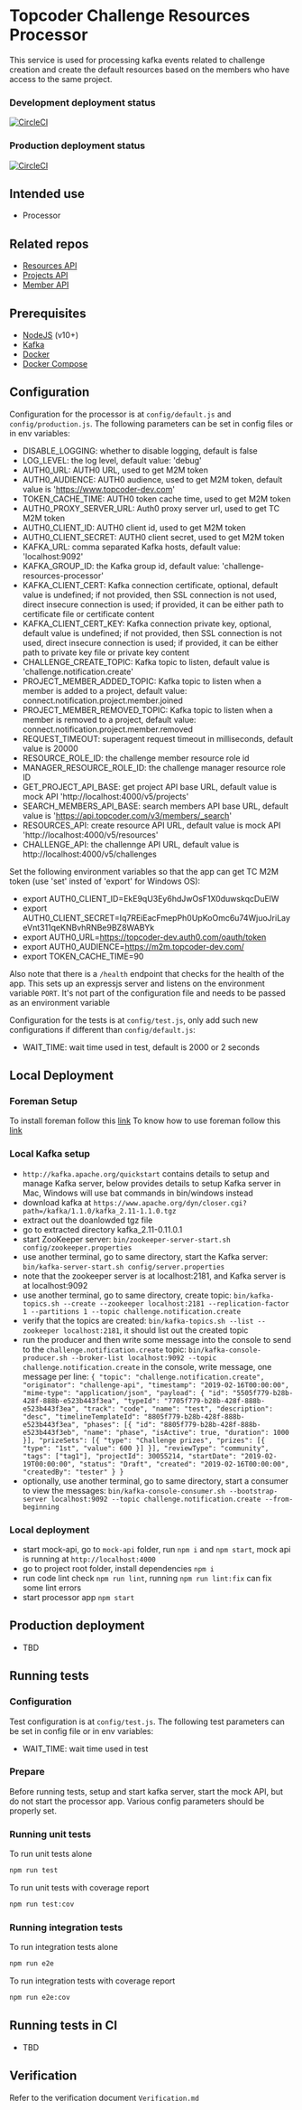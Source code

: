 # Topcoder Challenge Resources Processor

This service is used for processing kafka events related to challenge creation and create the default resources based on the members who have access to the same project.

### Development deployment status
[![CircleCI](https://circleci.com/gh/topcoder-platform/resource-processor/tree/develop.svg?style=svg)](https://circleci.com/gh/topcoder-platform/resource-processor/tree/develop)

### Production deployment status
[![CircleCI](https://circleci.com/gh/topcoder-platform/resource-processor/tree/master.svg?style=svg)](https://circleci.com/gh/topcoder-platform/resource-processor/tree/master)

## Intended use
- Processor

## Related repos

- [Resources API](https://github.com/topcoder-platform/resources-api)
- [Projects API](https://github.com/topcoder-platform/projects-api)
- [Member API](https://github.com/appirio-tech/ap-member-microservice)

## Prerequisites

-  [NodeJS](https://nodejs.org/en/) (v10+)
-  [Kafka](https://kafka.apache.org/)
-  [Docker](https://www.docker.com/)
-  [Docker Compose](https://docs.docker.com/compose/)

## Configuration

Configuration for the processor is at `config/default.js` and `config/production.js`.
The following parameters can be set in config files or in env variables:

- DISABLE_LOGGING: whether to disable logging, default is false
- LOG_LEVEL: the log level, default value: 'debug'
- AUTH0_URL: AUTH0 URL, used to get M2M token
- AUTH0_AUDIENCE: AUTH0 audience, used to get M2M token, default value is 'https://www.topcoder-dev.com'
- TOKEN_CACHE_TIME: AUTH0 token cache time, used to get M2M token
- AUTH0_PROXY_SERVER_URL: Auth0 proxy server url, used to get TC M2M token
- AUTH0_CLIENT_ID: AUTH0 client id, used to get M2M token
- AUTH0_CLIENT_SECRET: AUTH0 client secret, used to get M2M token
- KAFKA_URL: comma separated Kafka hosts, default value: 'localhost:9092'
- KAFKA_GROUP_ID: the Kafka group id, default value: 'challenge-resources-processor'
- KAFKA_CLIENT_CERT: Kafka connection certificate, optional, default value is undefined;
    if not provided, then SSL connection is not used, direct insecure connection is used;
    if provided, it can be either path to certificate file or certificate content
- KAFKA_CLIENT_CERT_KEY: Kafka connection private key, optional, default value is undefined;
    if not provided, then SSL connection is not used, direct insecure connection is used;
    if provided, it can be either path to private key file or private key content
- CHALLENGE_CREATE_TOPIC: Kafka topic to listen, default value is 'challenge.notification.create'
- PROJECT_MEMBER_ADDED_TOPIC: Kafka topic to listen when a member is added to a project, default value: connect.notification.project.member.joined
- PROJECT_MEMBER_REMOVED_TOPIC: Kafka topic to listen when a member is removed to a project, default value: connect.notification.project.member.removed
- REQUEST_TIMEOUT: superagent request timeout in milliseconds, default value is 20000
- RESOURCE_ROLE_ID: the challenge member resource role id
- MANAGER_RESOURCE_ROLE_ID: the challenge manager resource role ID
- GET_PROJECT_API_BASE: get project API base URL, default value is mock API 'http://localhost:4000/v5/projects'
- SEARCH_MEMBERS_API_BASE: search members API base URL, default value is 'https://api.topcoder.com/v3/members/_search'
- RESOURCES_API: create resource API URL, default value is mock API 'http://localhost:4000/v5/resources'
- CHALLENGE_API: the challennge API URL, default value is http://localhost:4000/v5/challenges


Set the following environment variables so that the app can get TC M2M token (use 'set' insted of 'export' for Windows OS):

- export AUTH0_CLIENT_ID=EkE9qU3Ey6hdJwOsF1X0duwskqcDuElW
- export AUTH0_CLIENT_SECRET=Iq7REiEacFmepPh0UpKoOmc6u74WjuoJriLayeVnt311qeKNBvhRNBe9BZ8WABYk
- export AUTH0_URL=https://topcoder-dev.auth0.com/oauth/token
- export AUTH0_AUDIENCE=https://m2m.topcoder-dev.com/
- export TOKEN_CACHE_TIME=90

Also note that there is a `/health` endpoint that checks for the health of the app. This sets up an expressjs server and listens on the environment variable `PORT`. It's not part of the configuration file and needs to be passed as an environment variable


Configuration for the tests is at `config/test.js`, only add such new configurations if different than `config/default.js`:
- WAIT_TIME: wait time used in test, default is 2000 or 2 seconds

## Local Deployment

### Foreman Setup
To install foreman follow this [link](https://theforeman.org/manuals/1.24/#3.InstallingForeman)
To know how to use foreman follow this [link](https://theforeman.org/manuals/1.24/#2.Quickstart) 
### Local Kafka setup

- `http://kafka.apache.org/quickstart` contains details to setup and manage Kafka server,
  below provides details to setup Kafka server in Mac, Windows will use bat commands in bin/windows instead
- download kafka at `https://www.apache.org/dyn/closer.cgi?path=/kafka/1.1.0/kafka_2.11-1.1.0.tgz`
- extract out the doanlowded tgz file
- go to extracted directory kafka_2.11-0.11.0.1
- start ZooKeeper server:
  `bin/zookeeper-server-start.sh config/zookeeper.properties`
- use another terminal, go to same directory, start the Kafka server:
  `bin/kafka-server-start.sh config/server.properties`
- note that the zookeeper server is at localhost:2181, and Kafka server is at localhost:9092
- use another terminal, go to same directory, create topic:
  `bin/kafka-topics.sh --create --zookeeper localhost:2181 --replication-factor 1 --partitions 1 --topic challenge.notification.create`
- verify that the topics are created:
  `bin/kafka-topics.sh --list --zookeeper localhost:2181`,
  it should list out the created topic
- run the producer and then write some message into the console to send to the `challenge.notification.create` topic:
  `bin/kafka-console-producer.sh --broker-list localhost:9092 --topic challenge.notification.create`
  in the console, write message, one message per line:
  `{ "topic": "challenge.notification.create", "originator": "challenge-api", "timestamp": "2019-02-16T00:00:00", "mime-type": "application/json", "payload": { "id": "5505f779-b28b-428f-888b-e523b443f3ea", "typeId": "7705f779-b28b-428f-888b-e523b443f3ea", "track": "code", "name": "test", "description": "desc", "timelineTemplateId": "8805f779-b28b-428f-888b-e523b443f3ea", "phases": [{ "id": "8805f779-b28b-428f-888b-e523b443f3eb", "name": "phase", "isActive": true, "duration": 1000 }], "prizeSets": [{ "type": "Challenge prizes", "prizes": [{ "type": "1st", "value": 600 }] }], "reviewType": "community", "tags": ["tag1"], "projectId": 30055214, "startDate": "2019-02-19T00:00:00", "status": "Draft", "created": "2019-02-16T00:00:00", "createdBy": "tester" } }`
- optionally, use another terminal, go to same directory, start a consumer to view the messages:
  `bin/kafka-console-consumer.sh --bootstrap-server localhost:9092 --topic challenge.notification.create --from-beginning`


### Local deployment

- start mock-api, go to `mock-api` folder, run `npm i` and `npm start`, mock api is running at `http://localhost:4000`
- go to project root folder, install dependencies `npm i`
- run code lint check `npm run lint`, running `npm run lint:fix` can fix some lint errors
- start processor app `npm start`


## Production deployment
- TBD

## Running tests

### Configuration
Test configuration is at `config/test.js`. 
The following test parameters can be set in config file or in env variables:
- WAIT_TIME: wait time used in test

### Prepare
Before running tests, setup and start kafka server, start the mock API, but do not start the processor app.
 Various config parameters should be properly set.

### Running unit tests
To run unit tests alone
```bash
npm run test
```
To run unit tests with coverage report
```bash
npm run test:cov
```
### Running integration tests
To run integration tests alone
```bash
npm run e2e
```
To run integration tests with coverage report
```bash
npm run e2e:cov
```

## Running tests in CI

- TBD

## Verification

Refer to the verification document `Verification.md`
